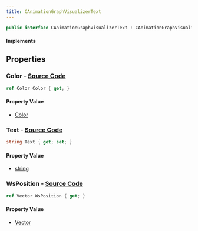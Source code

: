 ```yaml
---
title: CAnimationGraphVisualizerText
---
```


```csharp
public interface CAnimationGraphVisualizerText : CAnimationGraphVisualizerPrimitiveBase, ISchemaClass<CAnimationGraphVisualizerPrimitiveBase>, ISchemaClass<CAnimationGraphVisualizerText>, ISchemaField, ISchemaClass, INativeHandle
```

#### Implements

## Properties

### **Color** - [Source Code](https://github.com/swiftly-solution/swiftlys2/blob/main/managed/src/SwiftlyS2.Generated/Schemas/Interfaces/CAnimationGraphVisualizerText.cs#L18)

```csharp
ref Color Color { get; }
```

#### Property Value

- [Color](/docs/api/shared/natives/color)

### **Text** - [Source Code](https://github.com/swiftly-solution/swiftlys2/blob/main/managed/src/SwiftlyS2.Generated/Schemas/Interfaces/CAnimationGraphVisualizerText.cs#L20)

```csharp
string Text { get; set; }
```

#### Property Value

- [string](https://learn.microsoft.com/dotnet/api/system.string)

### **WsPosition** - [Source Code](https://github.com/swiftly-solution/swiftlys2/blob/main/managed/src/SwiftlyS2.Generated/Schemas/Interfaces/CAnimationGraphVisualizerText.cs#L16)

```csharp
ref Vector WsPosition { get; }
```

#### Property Value

- [Vector](/docs/api/shared/natives/vector)

